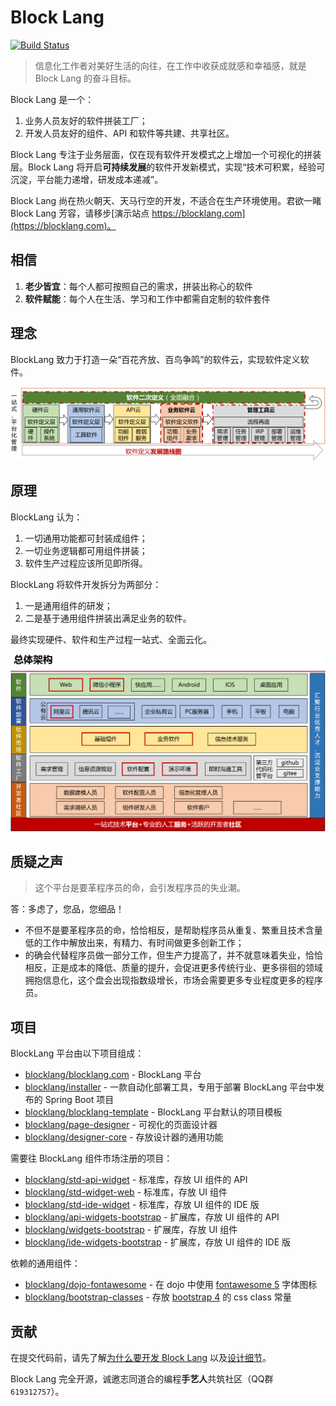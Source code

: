 ﻿# Block Lang

[![Build Status](https://travis-ci.org/blocklang/blocklang.com.svg?branch=master)](https://travis-ci.org/blocklang/blocklang.com)

> 信息化工作者对美好生活的向往，在工作中收获成就感和幸福感，就是 Block Lang 的奋斗目标。

Block Lang 是一个：

1. 业务人员友好的软件拼装工厂；
2. 开发人员友好的组件、API 和软件等共建、共享社区。

Block Lang 专注于业务层面，仅在现有软件开发模式之上增加一个可视化的拼装层。Block Lang 将开启**可持续发展**的软件开发新模式，实现“技术可积累，经验可沉淀，平台能力递增，研发成本递减”。

Block Lang 尚在热火朝天、天马行空的开发，不适合在生产环境使用。君欲一睹 Block Lang 芳容，请移步[演示站点 https://blocklang.com](https://blocklang.com)。

## 相信

1. **老少皆宜**：每个人都可按照自己的需求，拼装出称心的软件
2. **软件赋能**：每个人在生活、学习和工作中都需自定制的软件套件

## 理念

BlockLang 致力于打造一朵“百花齐放、百鸟争鸣”的软件云，实现软件定义软件。

![Block Lang Idea](docs/spec/images/blocklang-idea.png)

## 原理

BlockLang 认为：

1. 一切通用功能都可封装成组件；
2. 一切业务逻辑都可用组件拼装；
3. 软件生产过程应该所见即所得。

BlockLang 将软件开发拆分为两部分：

1. 一是通用组件的研发；
2. 二是基于通用组件拼装出满足业务的软件。

最终实现硬件、软件和生产过程一站式、全面云化。

![Block Lang Architecture](docs/spec/images/blocklang-architecture.png)

## 质疑之声

> 这个平台是要革程序员的命，会引发程序员的失业潮。

答：多虑了，您品，您细品！

* 不但不是要革程序员的命，恰恰相反，是帮助程序员从重复、繁重且技术含量低的工作中解放出来，有精力、有时间做更多创新工作；
* 的确会代替程序员做一部分工作，但生产力提高了，并不就意味着失业，恰恰相反，正是成本的降低、质量的提升，会促进更多传统行业、更多徘徊的领域拥抱信息化，这个盘会出现指数级增长，市场会需要更多专业程度更多的程序员。

## 项目

BlockLang 平台由以下项目组成：

* [blocklang/blocklang.com](https://github.com/blocklang/blocklang.com) - BlockLang 平台
* [blocklang/installer](https://github.com/blocklang/blocklang-installer) - 一款自动化部署工具，专用于部署 BlockLang 平台中发布的 Spring Boot 项目
* [blocklang/blocklang-template](https://github.com/blocklang/blocklang-template) - BlockLang 平台默认的项目模板
* [blocklang/page-designer](https://github.com/blocklang/page-designer) - 可视化的页面设计器
* [blocklang/designer-core](https://github.com/blocklang/designer-core) - 存放设计器的通用功能

需要往 BlockLang 组件市场注册的项目：

* [blocklang/std-api-widget](https://github.com/blocklang/std-api-widget) - 标准库，存放 UI 组件的 API
* [blocklang/std-widget-web](https://github.com/blocklang/std-widget-web) - 标准库，存放 UI 组件
* [blocklang/std-ide-widget](https://github.com/blocklang/std-ide-widget) - 标准库，存放 UI 组件的 IDE 版
* [blocklang/api-widgets-bootstrap](https://github.com/blocklang/api-widgets-bootstrap) - 扩展库，存放 UI 组件的 API
* [blocklang/widgets-bootstrap](https://github.com/blocklang/widgets-bootstrap) - 扩展库，存放 UI 组件
* [blocklang/ide-widgets-bootstrap](https://github.com/blocklang/ide-widgets-bootstrap) - 扩展库，存放 UI 组件的 IDE 版

依赖的通用组件：

* [blocklang/dojo-fontawesome](https://github.com/blocklang/dojo-fontawesome) - 在 dojo 中使用 [fontawesome 5](https://fontawesome.com/) 字体图标
* [blocklang/bootstrap-classes](https://github.com/blocklang/bootstrap-classes) - 存放 [bootstrap 4](https://getbootstrap.com/) 的 css class 常量

## 贡献

在提交代码前，请先了解[为什么要开发 Block Lang](./docs/help/why.md) 以及[设计细节](./docs/spec/program.md)。

Block Lang 完全开源，诚邀志同道合的编程**手艺人**共筑社区（QQ群 `619312757`）。
